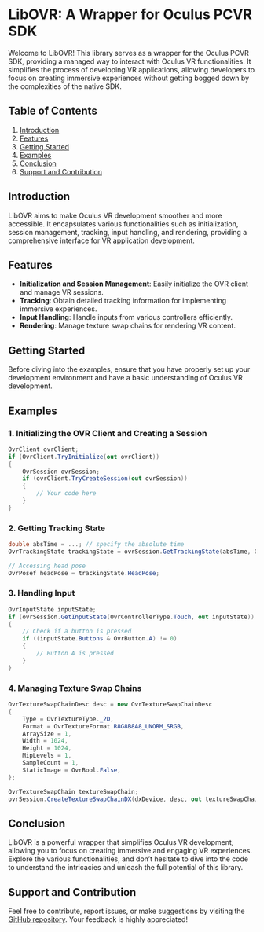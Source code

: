 # LibOVR: A Wrapper for Oculus PCVR SDK

Welcome to LibOVR! This library serves as a wrapper for the Oculus PCVR SDK, providing a managed way to interact with Oculus VR functionalities. It simplifies the process of developing VR applications, allowing developers to focus on creating immersive experiences without getting bogged down by the complexities of the native SDK.

## Table of Contents
1. [Introduction](#introduction)
2. [Features](#features)
3. [Getting Started](#getting-started)
4. [Examples](#examples)
5. [Conclusion](#conclusion)
6. [Support and Contribution](#support-and-contribution)

## Introduction

LibOVR aims to make Oculus VR development smoother and more accessible. It encapsulates various functionalities such as initialization, session management, tracking, input handling, and rendering, providing a comprehensive interface for VR application development.

## Features

- **Initialization and Session Management**: Easily initialize the OVR client and manage VR sessions.
- **Tracking**: Obtain detailed tracking information for implementing immersive experiences.
- **Input Handling**: Handle inputs from various controllers efficiently.
- **Rendering**: Manage texture swap chains for rendering VR content.

## Getting Started

Before diving into the examples, ensure that you have properly set up your development environment and have a basic understanding of Oculus VR development.

## Examples

### 1. **Initializing the OVR Client and Creating a Session**

```csharp
OvrClient ovrClient;
if (OvrClient.TryInitialize(out ovrClient))
{
    OvrSession ovrSession;
    if (ovrClient.TryCreateSession(out ovrSession))
    {
        // Your code here
    }
}
```

### 2. **Getting Tracking State**

```csharp
double absTime = ...; // specify the absolute time
OvrTrackingState trackingState = ovrSession.GetTrackingState(absTime, OvrBool.False);

// Accessing head pose
OvrPosef headPose = trackingState.HeadPose;
```

### 3. **Handling Input**

```csharp
OvrInputState inputState;
if (ovrSession.GetInputState(OvrControllerType.Touch, out inputState))
{
    // Check if a button is pressed
    if ((inputState.Buttons & OvrButton.A) != 0)
    {
        // Button A is pressed
    }
}
```

### 4. **Managing Texture Swap Chains**

```csharp
OvrTextureSwapChainDesc desc = new OvrTextureSwapChainDesc
{
    Type = OvrTextureType._2D,
    Format = OvrTextureFormat.R8G8B8A8_UNORM_SRGB,
    ArraySize = 1,
    Width = 1024,
    Height = 1024,
    MipLevels = 1,
    SampleCount = 1,
    StaticImage = OvrBool.False,
};

OvrTextureSwapChain textureSwapChain;
ovrSession.CreateTextureSwapChainDX(dxDevice, desc, out textureSwapChain);
```

## Conclusion

LibOVR is a powerful wrapper that simplifies Oculus VR development, allowing you to focus on creating immersive and engaging VR experiences. Explore the various functionalities, and don’t hesitate to dive into the code to understand the intricacies and unleash the full potential of this library.

## Support and Contribution

Feel free to contribute, report issues, or make suggestions by visiting the [GitHub repository](https://github.com/DevOculus-Meta-Quest/LibOVR). Your feedback is highly appreciated!